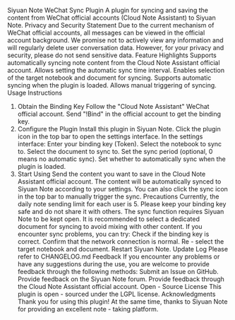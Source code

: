 Siyuan Note WeChat Sync Plugin
A plugin for syncing and saving the content from WeChat official accounts (Cloud Note Assistant) to Siyuan Note.
Privacy and Security Statement
Due to the current mechanism of WeChat official accounts, all messages can be viewed in the official account background. We promise not to actively view any information and will regularly delete user conversation data. However, for your privacy and security, please do not send sensitive data.
Feature Highlights
Supports automatically syncing note content from the Cloud Note Assistant official account.
Allows setting the automatic sync time interval.
Enables selection of the target notebook and document for syncing.
Supports automatic syncing when the plugin is loaded.
Allows manual triggering of syncing.
Usage Instructions
1. Obtain the Binding Key
Follow the "Cloud Note Assistant" WeChat official account.
Send "!Bind" in the official account to get the binding key.
2. Configure the Plugin
Install this plugin in Siyuan Note.
Click the plugin icon in the top bar to open the settings interface.
In the settings interface:
Enter your binding key (Token).
Select the notebook to sync to.
Select the document to sync to.
Set the sync period (optional, 0 means no automatic sync).
Set whether to automatically sync when the plugin is loaded.
3. Start Using
Send the content you want to save in the Cloud Note Assistant official account.
The content will be automatically synced to Siyuan Note according to your settings.
You can also click the sync icon in the top bar to manually trigger the sync.
Precautions
Currently, the daily note sending limit for each user is 5.
Please keep your binding key safe and do not share it with others.
The sync function requires Siyuan Note to be kept open.
It is recommended to select a dedicated document for syncing to avoid mixing with other content.
If you encounter sync problems, you can try:
Check if the binding key is correct.
Confirm that the network connection is normal.
Re - select the target notebook and document.
Restart Siyuan Note.
Update Log
Please refer to CHANGELOG.md
Feedback
If you encounter any problems or have any suggestions during the use, you are welcome to provide feedback through the following methods:
Submit an Issue on GitHub.
Provide feedback on the Siyuan Note forum.
Provide feedback through the Cloud Note Assistant official account.
Open - Source License
This plugin is open - sourced under the LGPL license.
Acknowledgments
Thank you for using this plugin! At the same time, thanks to Siyuan Note for providing an excellent note - taking platform.